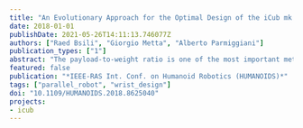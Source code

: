 ```yaml
---
title: "An Evolutionary Approach for the Optimal Design of the iCub mk.3 Parallel Wrist"
date: 2018-01-01
publishDate: 2021-05-26T14:11:13.746077Z
authors: ["Raed Bsili", "Giorgio Metta", "Alberto Parmiggiani"]
publication_types: ["1"]
abstract: "The payload-to-weight ratio is one of the most important metrics when designing robotic wrists. A solution to maximize it and to reduce the share of the motive power required to drive the robot's links is to employ parallel kinematic mechanisms (PKMs). Indeed PKMs allow relocating distal masses closer to the robot's base actually increasing the overall payload. On the other hand, PKMs are often characterized by limited ranges of motion (RoM) and nonuniform motion in their workspace. In this article, we considered a class of 2-DOF spherical six-bar mechanisms. We first developed the kinematic model of the system. We then tackled both the workspace limitation and uniformity issues with a numerical optimization approach. Differential evolution (a multi-objective, multivariate, gradient-free optimization method) was applied to the model of the system to explore a large space of parameter combinations. The optimization algorithm allowed obtaining an almost uniform and large RoM (exceeding 50°on both axes). We then proceeded with the detailed design of the joint as we envision integrating it on the future releases of the iCub robot forearm-hand assemblies."
featured: false
publication: "*IEEE-RAS Int. Conf. on Humanoid Robotics (HUMANOIDS)*"
tags: ["parallel_robot", "wrist_design"]
doi: "10.1109/HUMANOIDS.2018.8625040"
projects:
- icub
---
```

